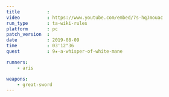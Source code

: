 ```yaml
---
title          :
video          : https://www.youtube.com/embed/7s-hqJmouac
run_type       : ta-wiki-rules
platform       : pc
patch_version  : 
date           : 2019-08-09
time           : 03'12"36
quest          : 9★-a-whisper-of-white-mane

runners:
    - aris

weapons:
    - great-sword
---
```

